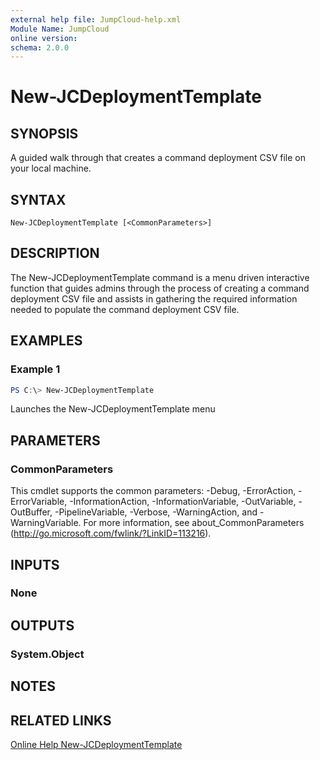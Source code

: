 ```yaml
---
external help file: JumpCloud-help.xml
Module Name: JumpCloud
online version:
schema: 2.0.0
---
```


# New-JCDeploymentTemplate

## SYNOPSIS

A guided walk through that creates a command deployment CSV file on your local machine.

## SYNTAX

```
New-JCDeploymentTemplate [<CommonParameters>]
```

## DESCRIPTION

The New-JCDeploymentTemplate command is a menu driven interactive function that guides admins through the process of creating a command deployment CSV file and assists in gathering the required information needed to populate the command deployment CSV file.

## EXAMPLES

### Example 1
```powershell
PS C:\> New-JCDeploymentTemplate
```

Launches the New-JCDeploymentTemplate menu

## PARAMETERS

### CommonParameters
This cmdlet supports the common parameters: -Debug, -ErrorAction, -ErrorVariable, -InformationAction, -InformationVariable, -OutVariable, -OutBuffer, -PipelineVariable, -Verbose, -WarningAction, and -WarningVariable. For more information, see about_CommonParameters (http://go.microsoft.com/fwlink/?LinkID=113216).

## INPUTS

### None

## OUTPUTS

### System.Object

## NOTES

## RELATED LINKS

[Online Help New-JCDeploymentTemplate](https://github.com/TheJumpCloud/support/wiki/New-JCDeploymentTemplate)